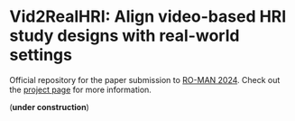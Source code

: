 # Vid2RealHRI: Align video-based HRI study designs with real-world settings
Official repository for the paper submission to [RO-MAN 2024](https://www.ro-man2024.org/). Check out the [project page](https://vid2real.github.io/vid2realHRI/) for more information.

(**under construction**)
